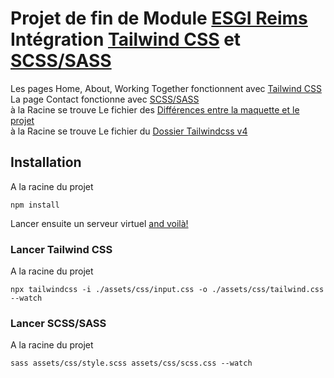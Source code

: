# Projet de fin de Module [ESGI Reims](https://www.esgi.fr/campus-reims.html) Intégration [Tailwind CSS](https://tailwindcss.com/) et [SCSS/SASS](https://sass-lang.com/)

Les pages Home, About, Working Together fonctionnent avec [Tailwind CSS](https://tailwindcss.com/)    
La page Contact fonctionne avec [SCSS/SASS](https://sass-lang.com/)     
à la Racine se trouve Le fichier des [Différences entre la maquette et le projet](./Differences-maquettes.md)     
à la Racine se trouve Le fichier du [Dossier Tailwindcss v4](./Tailwind4.md)

## Installation 

A la racine du projet 
```
npm install
```
Lancer ensuite un serveur virtuel [and voilà!](https://www.urbandictionary.com/define.php?term=voila)

### Lancer Tailwind CSS

A la racine du projet 
```
npx tailwindcss -i ./assets/css/input.css -o ./assets/css/tailwind.css --watch
```

### Lancer SCSS/SASS

A la racine du projet 
```
sass assets/css/style.scss assets/css/scss.css --watch
```
